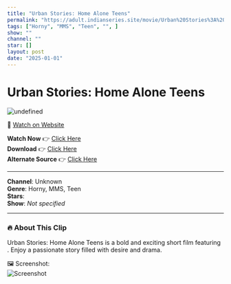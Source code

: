 ```yaml
---
title: "Urban Stories: Home Alone Teens"
permalink: "https://adult.indianseries.site/movie/Urban%20Stories%3A%20Home%20Alone%20Teens"
tags: ["Horny", "MMS", "Teen", "", ]
show: ""
channel: ""
star: []
layout: post
date: "2025-01-01"
---
```


# Urban Stories: Home Alone Teens

![undefined](https://desisins.com/wp-content/uploads/2024/08/Home-Alone-Teens-DesiSins.com_.jpg)

🔗 [Watch on Website](https://adult.indianseries.site/movie/Urban%20Stories%3A%20Home%20Alone%20Teens)

**Watch Now** 👉 [Click Here](https://adult.indianseries.site/movie/Urban%20Stories%3A%20Home%20Alone%20Teens)  
**Download** 👉 [Click Here](https://adult.indianseries.site/movie/Urban%20Stories%3A%20Home%20Alone%20Teens)  
**Alternate Source** 👉 [Click Here](https://adult.indianseries.site/movie/Urban%20Stories%3A%20Home%20Alone%20Teens)

---

**Channel**: Unknown  
**Genre**: Horny, MMS, Teen  
**Stars**:   
**Show**: *Not specified*

---

### 🔥 About This Clip

Urban Stories: Home Alone Teens is a bold and exciting short film featuring . Enjoy a passionate story filled with desire and drama.
 
🖼️ Screenshot:  
![Screenshot](https://desisins.com/wp-content/uploads/2024/08/Home-Alone-Teens-DesiSins.com_.jpg)
